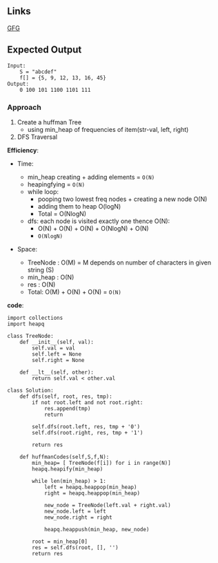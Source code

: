 ## Links
[GFG](https://www.geeksforgeeks.org/problems/huffman-encoding3345/1)

## Expected Output

```
Input:
    S = "abcdef"
    f[] = {5, 9, 12, 13, 16, 45}
Output: 
    0 100 101 1100 1101 111
```

### Approach

1. Create a huffman Tree
    - using min_heap of frequencies of item(str-val, left, right)
2. DFS Traversal


**Efficiency**:
- Time:
  - min_heap creating + adding elements = `O(N)` 
  - heapingfying = `O(N)`
  - while loop: 
    - pooping two lowest freq nodes + creating a new node O(N) 
    - adding them to heap O(logN)
    - Total = O(NlogN)
  - dfs: each node is visited exactly one thence O(N):
    - O(N) + O(N) + O(N) + O(NlogN) + O(N)
    - `O(NlogN)`

- Space:
  - TreeNode : O(M) = M depends on number of characters in given string (S)
  - min_heap : O(N)
  - res      : O(N)
  - Total: O(M) + O(N) + O(N) = `O(N)`

**code**:
```
import collections
import heapq

class TreeNode:
    def __init__(self, val):
        self.val = val
        self.left = None
        self.right = None
    
    def __lt__(self, other):
        return self.val < other.val

class Solution:
    def dfs(self, root, res, tmp):
        if not root.left and not root.right:
            res.append(tmp)
            return
        
        self.dfs(root.left, res, tmp + '0')
        self.dfs(root.right, res, tmp + '1')
        
        return res
        
    def huffmanCodes(self,S,f,N):
        min_heap= [ TreeNode(f[i]) for i in range(N)]
        heapq.heapify(min_heap)
        
        while len(min_heap) > 1:
            left = heapq.heappop(min_heap)
            right = heapq.heappop(min_heap)
        
            new_node = TreeNode(left.val + right.val)
            new_node.left = left
            new_node.right = right
        
            heapq.heappush(min_heap, new_node)
        
        root = min_heap[0]
        res = self.dfs(root, [], '')
        return res
```